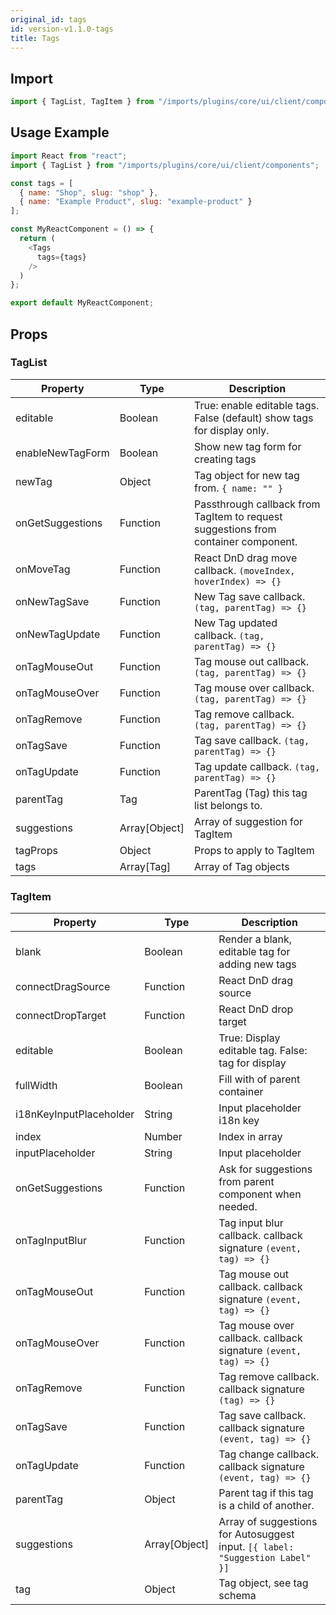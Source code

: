 ```yaml
---
original_id: tags
id: version-v1.1.0-tags
title: Tags
---
```

    
## Import

```javascript
import { TagList, TagItem } from "/imports/plugins/core/ui/client/components";
```

## Usage Example

```javascript
import React from "react";
import { TagList } from "/imports/plugins/core/ui/client/components";

const tags = [
  { name: "Shop", slug: "shop" },
  { name: "Example Product", slug: "example-product" }
];

const MyReactComponent = () => {
  return (
    <Tags
      tags={tags}
    />
  )
};

export default MyReactComponent;
```

## Props

### TagList

Property         | Type          | Description
---------------- | ------------- | ----------------------------------------------------------------------------------
editable         | Boolean       | True: enable editable tags. False (default) show tags for display only.
enableNewTagForm | Boolean       | Show new tag form for creating tags
newTag           | Object        | Tag object for new tag from. `{ name: "" }`
onGetSuggestions | Function      | Passthrough callback from TagItem to request suggestions from container component.
onMoveTag        | Function      | React DnD drag move callback. `(moveIndex, hoverIndex) => {}`
onNewTagSave     | Function      | New Tag save callback. `(tag, parentTag) => {}`
onNewTagUpdate   | Function      | New Tag updated callback. `(tag, parentTag) => {}`
onTagMouseOut    | Function      | Tag mouse out callback. `(tag, parentTag) => {}`
onTagMouseOver   | Function      | Tag mouse over callback. `(tag, parentTag) => {}`
onTagRemove      | Function      | Tag remove callback. `(tag, parentTag) => {}`
onTagSave        | Function      | Tag save callback. `(tag, parentTag) => {}`
onTagUpdate      | Function      | Tag update callback. `(tag, parentTag) => {}`
parentTag        | Tag           | ParentTag (Tag) this tag list belongs to.
suggestions      | Array[Object] | Array of suggestion for TagItem
tagProps         | Object        | Props to apply to TagItem
tags             | Array[Tag]    | Array of Tag objects

### TagItem

Property                | Type          | Description
----------------------- | ------------- | -----------------------------------------------------------------------------
blank                   | Boolean       | Render a blank, editable tag for adding new tags
connectDragSource       | Function      | React DnD drag source
connectDropTarget       | Function      | React DnD drop target
editable                | Boolean       | True: Display editable tag. False: tag for display
fullWidth               | Boolean       | Fill with of parent container
i18nKeyInputPlaceholder | String        | Input placeholder i18n key
index                   | Number        | Index in array
inputPlaceholder        | String        | Input placeholder
onGetSuggestions        | Function      | Ask for suggestions from parent component when needed.
onTagInputBlur          | Function      | Tag input blur callback. callback signature `(event, tag) => {}`
onTagMouseOut           | Function      | Tag mouse out callback. callback signature `(event, tag) => {}`
onTagMouseOver          | Function      | Tag mouse over callback. callback signature `(event, tag) => {}`
onTagRemove             | Function      | Tag remove callback. callback signature `(tag) => {}`
onTagSave               | Function      | Tag save callback. callback signature `(event, tag) => {}`
onTagUpdate             | Function      | Tag change callback. callback signature `(event, tag) => {}`
parentTag               | Object        | Parent tag if this tag is a child of another.
suggestions             | Array[Object] | Array of suggestions for Autosuggest input. `[{ label: "Suggestion Label" }]`
tag                     | Object        | Tag object, see tag schema
